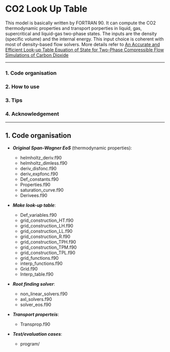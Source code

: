 # CO2 Look Up Table
This model is basically written by FORTRAN 90. It can compute the CO2 thermodynamic properties and transport porperties in liquid, gas, supercritical and liquid-gas two-phase states. The inputs are the density (specific volume) and the internal energy. This input choice is coherent with most of density-based flow solvers. More details refer to [An Accurate and Efficient Look-up Table Equation of State for Two-Phase Compressible Flow Simulations of Carbon Dioxide](https://pubs.acs.org/doi/10.1021/acs.iecr.8b00507)


---
### 1. Code organisation
### 2. How to use
### 3. Tips
### 4. Acknowledgement
---

## 1. Code organisation

- ***Original Span-Wagner EoS*** (thermodynamic properties):
  - helmholtz_deriv.f90
  - helmholtz_dimless.f90
  - deriv_disfonc.f90
  - deriv_expfonc.f90
  - Def_constants.f90
  - Properties.f90
  - saturation_curve.f90
  - Derivees.f90
- ***Make look-up table***:
  - Def_variables.f90
  - grid_construction_HT.f90
  - grid_construction_LH.f90
  - grid_construction_LL.f90
  - grid_construction_R.f90
  - grid_construction_TPH.f90
  - grid_construction_TPM.f90
  - grid_construction_TPL.f90
  - grid_functions.f90
  - interp_functions.f90
  - Grid.f90
  - Interp_table.f90
- ***Root finding solver***:
  - non_linear_solvers.f90
  - axl_solvers.f90
  -  solver_eos.f90
- ***Transport properteis***:
  -  Transprop.f90

- ***Test/evaluation cases***:
  - program/
  
  
  
  
  
